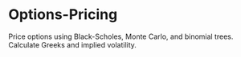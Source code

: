 # Options-Pricing
Price options using Black-Scholes, Monte Carlo, and binomial trees. Calculate Greeks and implied volatility.
